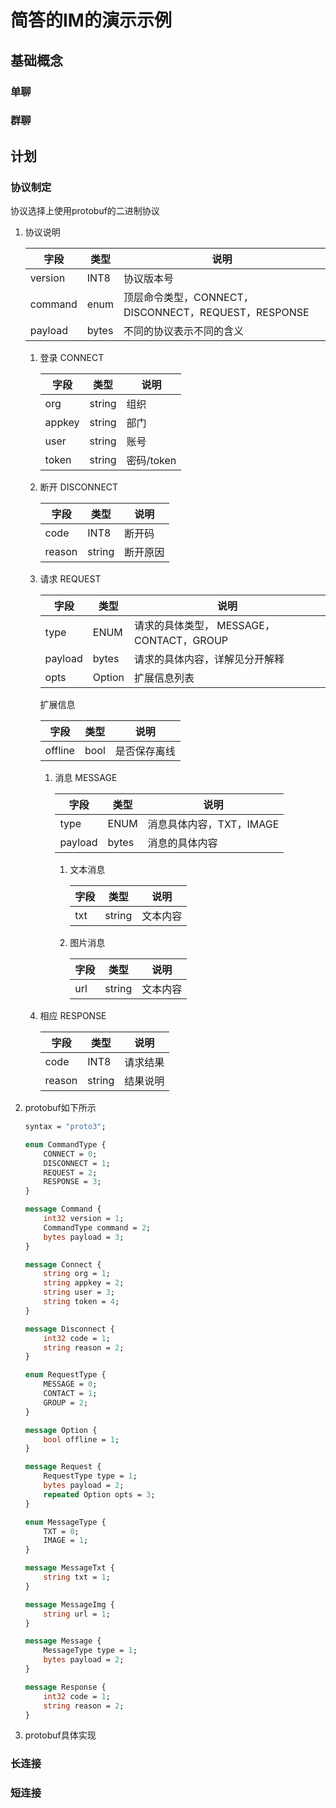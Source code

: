 # 简答的IM的演示示例

## 基础概念

### 单聊

### 群聊

## 计划

### 协议制定

协议选择上使用protobuf的二进制协议

1.  协议说明

    | 字段    | 类型  | 说明                                       |
    |------- |----- |------------------------------------------ |
    | version | INT8  | 协议版本号                                 |
    | command | enum  | 顶层命令类型，CONNECT，DISCONNECT，REQUEST，RESPONSE |
    | payload | bytes | 不同的协议表示不同的含义                   |

    1.  登录 CONNECT

        | 字段   | 类型   | 说明     |
        |------ |------ |-------- |
        | org    | string | 组织     |
        | appkey | string | 部门     |
        | user   | string | 账号     |
        | token  | string | 密码/token |

    2.  断开 DISCONNECT

        | 字段   | 类型   | 说明 |
        |------ |------ |---- |
        | code   | INT8   | 断开码 |
        | reason | string | 断开原因 |

    3.  请求 REQUEST

        | 字段    | 类型   | 说明                           |
        |------- |------ |------------------------------ |
        | type    | ENUM   | 请求的具体类型， MESSAGE，CONTACT，GROUP |
        | payload | bytes  | 请求的具体内容，详解见分开解释 |
        | opts    | Option | 扩展信息列表                   |

        扩展信息

        | 字段    | 类型 | 说明   |
        |------- |---- |------ |
        | offline | bool | 是否保存离线 |

        1.  消息 MESSAGE

            | 字段    | 类型  | 说明             |
            |------- |----- |---------------- |
            | type    | ENUM  | 消息具体内容，TXT，IMAGE |
            | payload | bytes | 消息的具体内容   |

            1.  文本消息

                | 字段 | 类型   | 说明 |
                |--- |------ |---- |
                | txt | string | 文本内容 |

            2.  图片消息

                | 字段 | 类型   | 说明 |
                |--- |------ |---- |
                | url | string | 文本内容 |

    4.  相应 RESPONSE

        | 字段   | 类型   | 说明 |
        |------ |------ |---- |
        | code   | INT8   | 请求结果 |
        | reason | string | 结果说明 |

2.  protobuf如下所示

    ```protobuf
    syntax = "proto3";

    enum CommandType {
        CONNECT = 0;
        DISCONNECT = 1;
        REQUEST = 2;
        RESPONSE = 3;
    }

    message Command {
        int32 version = 1;
        CommandType command = 2;
        bytes payload = 3;
    }

    message Connect {
        string org = 1;
        string appkey = 2;
        string user = 3;
        string token = 4;
    }

    message Disconnect {
        int32 code = 1;
        string reason = 2;
    }

    enum RequestType {
        MESSAGE = 0;
        CONTACT = 1;
        GROUP = 2;
    }

    message Option {
        bool offline = 1;
    }

    message Request {
        RequestType type = 1;
        bytes payload = 2;
        repeated Option opts = 3;
    }

    enum MessageType {
        TXT = 0;
        IMAGE = 1;
    }

    message MessageTxt {
        string txt = 1;
    }

    message MessageImg {
        string url = 1;
    }

    message Message {
        MessageType type = 1;
        bytes payload = 2;
    }

    message Response {
        int32 code = 1;
        string reason = 2;
    }
    ```

3.  protobuf具体实现

### 长连接

### 短连接
